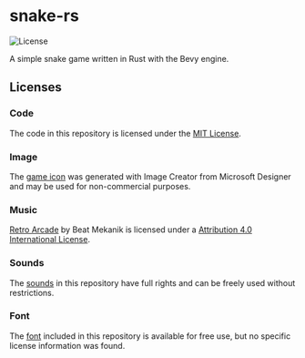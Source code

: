 # snake-rs

![License](https://img.shields.io/badge/license-MIT-blue)

A simple snake game written in Rust with the Bevy engine.

## Licenses

### Code

The code in this repository is licensed under the [MIT License](LICENSE).

### Image

The [game icon](assets/icon.png) was generated with Image Creator from Microsoft Designer and may be used for non-commercial purposes.

### Music

[Retro Arcade](https://freemusicarchive.org/music/beat-mekanik/single/retro-arcade) by Beat Mekanik is licensed under a [Attribution 4.0 International License](https://creativecommons.org/licenses/by/4.0/). 

### Sounds

The [sounds](https://gamesounds.xyz/?dir=Sound%20Effects) in this repository have full rights and can be freely used without restrictions.

### Font

The [font](https://www.dafont.com/retro-gaming.font) included in this repository is available for free use, but no specific license information was found. 
